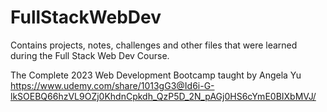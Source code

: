 # FullStackWebDev
 
Contains projects, notes, challenges and other files that were learned during the Full Stack Web Dev Course.

The Complete 2023 Web Development Bootcamp taught by Angela Yu
https://www.udemy.com/share/1013gG3@Id6i-G-lkSOEBQ66hzVL9OZj0KhdnCpkdh_QzP5D_2N_pAGj0HS6cYmE0BIXbMVJ/
